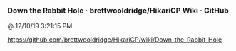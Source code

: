 ﻿

### Down the Rabbit Hole · brettwooldridge/HikariCP Wiki · GitHub
@ 12/10/19 3:21:15 PM

https://github.com/brettwooldridge/HikariCP/wiki/Down-the-Rabbit-Hole



